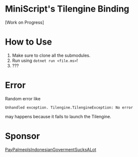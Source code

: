 # MiniScript's Tilengine Binding
[Work on Progress]

# How to Use
1. Make sure to clone all the submodules.
2. Run using `dotnet run <file.ms>`!
3. ???

# Error
Random error like 
```
Unhandled exception. Tilengine.TilengineException: No error
```
may happens because it fails to launch the Tilengine.

# Sponsor
[PayPalmeplsIndonesianGovermentSucksALot](https://paypal.me/nekomaru76)
